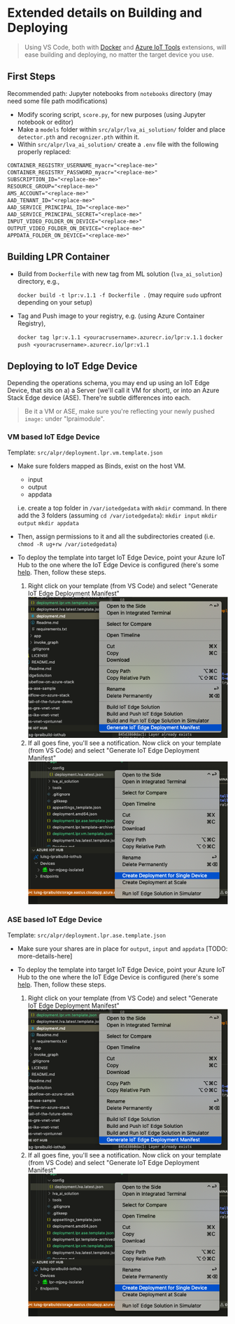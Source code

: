 # Extended details on Building and Deploying

> Using VS Code, both with [Docker](https://marketplace.visualstudio.com/items?itemName=ms-azuretools.vscode-docker) and [Azure IoT Tools](https://marketplace.visualstudio.com/items?itemName=vsciot-vscode.azure-iot-tools) extensions, will ease building and deploying, no matter the target device you use.

## First Steps

Recommended path:  Jupyter notebooks from `notebooks` directory (may need some file path modifications)

- Modify scoring script, `score.py`, for new purposes (using Jupyter notebook or editor)
- Make a `models` folder within `src/alpr/lva_ai_solution/` folder and place `detector.pth` and `recognizer.pth` within it.
- Within `src/alpr/lva_ai_solution/` create a `.env` file with the following properly replaced:

```
CONTAINER_REGISTRY_USERNAME_myacr="<replace-me>"
CONTAINER_REGISTRY_PASSWORD_myacr="<replace-me>"
SUBSCRIPTION_ID="<replace-me>"
RESOURCE_GROUP="<replace-me>"
AMS_ACCOUNT="<replace-me>"
AAD_TENANT_ID="<replace-me>"
AAD_SERVICE_PRINCIPAL_ID="<replace-me>"
AAD_SERVICE_PRINCIPAL_SECRET="<replace-me>"
INPUT_VIDEO_FOLDER_ON_DEVICE="<replace-me>"
OUTPUT_VIDEO_FOLDER_ON_DEVICE="<replace-me>"
APPDATA_FOLDER_ON_DEVICE="<replace-me>"
```

## Building LPR Container

- Build from `Dockerfile` with new tag from ML solution (`lva_ai_solution`) directory, e.g.,

    `docker build -t lpr:v.1.1 -f Dockerfile .` (may require `sudo` upfront depending on your setup)

- Tag and Push image to your registry, e.g. (using Azure Container Registry),

    `docker tag lpr:v.1.1 <youracrusername>.azurecr.io/lpr:v.1.1`
    `docker push <youracrusername>.azurecr.io/lpr:v1.1`

## Deploying to IoT Edge Device

Depending the operations schema, you may end up using an IoT Edge Device, that sits on a) a Server (we'll call it VM for short), or into an Azure Stack Edge device (ASE). There're subtle differences into each.

> Be it a VM or ASE, make sure you're reflecting your newly pushed `image:` under "lpraimodule".

### VM based IoT Edge Device
Template: `src/alpr/deployment.lpr.vm.template.json`

* Make sure folders mapped as Binds, exist on the host VM.
    * input
    * output
    * appdata

    i.e. create a top folder in `/var/iotedgedata` with `mkdir` command. In there add the 3 folders (assuming `cd /var/iotedgedata`):
    `mkdir input`
    `mkdir output`
    `mkdir appdata`

* Then, assign permissions to it and all the subdirectories created (i.e. `chmod -R ug+rw /var/iotedgedata`)

* To deploy the template into target IoT Edge Device, point your Azure IoT Hub to the one where the IoT Edge Device is configured (here's some [help](https://github.com/Microsoft/vscode-azure-iot-toolkit/wiki). Then, follow these steps.
    
    1. Right click on your template (from VS Code) and select "Generate IoT Edge Deployment Manifest"
    ![screenshot](assets/generate-deployment-manifest.png)
    2. If all goes fine, you'll see a notification. Now click on your template (from VS Code) and select "Generate IoT Edge Deployment Manifest"
    ![screenshot](assets/deploy-for-single-device.png)


### ASE based IoT Edge Device
Template: `src/alpr/deployment.lpr.ase.template.json`

* Make sure your shares are in place for `output`, `input` and `appdata`
[TODO: more-details-here]

* To deploy the template into target IoT Edge Device, point your Azure IoT Hub to the one where the IoT Edge Device is configured (here's some [help](https://github.com/Microsoft/vscode-azure-iot-toolkit/wiki). Then, follow these steps.
    
    1. Right click on your template (from VS Code) and select "Generate IoT Edge Deployment Manifest"
    ![screenshot](assets/generate-deployment-manifest.png)
    2. If all goes fine, you'll see a notification. Now click on your template (from VS Code) and select "Generate IoT Edge Deployment Manifest"
    ![screenshot](assets/deploy-for-single-device.png)